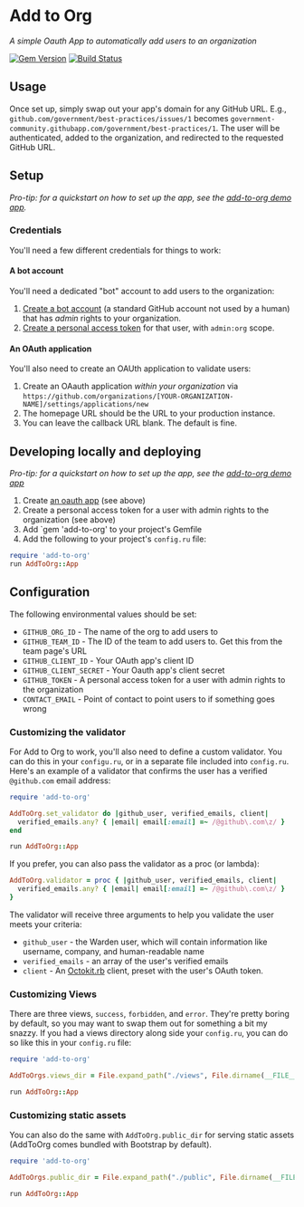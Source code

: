 # Add to Org

*A simple Oauth App to automatically add users to an organization*

[![Gem Version](https://badge.fury.io/rb/add-to-org.svg)](http://badge.fury.io/rb/add-to-org) [![Build Status](https://travis-ci.org/benbalter/add-to-org.svg)](https://travis-ci.org/benbalter/add-to-org)

## Usage

Once set up, simply swap out your app's domain for any GitHub URL. E.g., `github.com/government/best-practices/issues/1` becomes `government-community.githubapp.com/government/best-practices/1`. The user will be authenticated, added to the organization, and redirected to the requested GitHub URL.

## Setup

*Pro-tip: for a quickstart on how to set up the app, see the [add-to-org demo app](https://github.com/benbalter/add-to-org-demo).*

### Credentials

You'll need a few different credentials for things to work:

#### A bot account

You'll need a dedicated "bot" account to add users to the organization:

1. [Create a bot account](https://github.com/signup) (a standard GitHub account not used by a human) that has *admin* rights to your organization.
2. [Create a personal access token](https://github.com/settings/tokens/new) for that user, with `admin:org` scope.

#### An OAuth application

You'll also need to create an OAUth application to validate users:

1. Create an OAauth application *within your organization* via `https://github.com/organizations/[YOUR-ORGANIZATION-NAME]/settings/applications/new`
2. The homepage URL should be the URL to your production instance.
3. You can leave the callback URL blank. The default is fine.

## Developing locally and deploying

*Pro-tip: for a quickstart on how to set up the app, see the [add-to-org demo app](https://github.com/benbalter/add-to-org-demo)*

1. Create [an oauth app](github.com/settings/applications/new) (see above)
2. Create a personal access token for a user with admin rights to the organization (see above)
3. Add `gem 'add-to-org' to your project's Gemfile
4. Add the following to your project's `config.ru` file:

```ruby
require 'add-to-org'
run AddToOrg::App
```

## Configuration

The following environmental values should be set:

* `GITHUB_ORG_ID` - The name of the org to add users to
* `GITHUB_TEAM_ID` - The ID of the team to add users to. Get this from the team page's URL
* `GITHUB_CLIENT_ID` - Your OAuth app's client ID
* `GITHUB_CLIENT_SECRET` - Your Oauth app's client secret
* `GITHUB_TOKEN` - A personal access token for a user with admin rights to the organization
* `CONTACT_EMAIL` - Point of contact to point users to if something goes wrong

### Customizing the validator

For Add to Org to work, you'll also need to define a custom validator. You can do this in your `configu.ru`, or in a separate file included into `config.ru`. Here's an example of a validator that confirms the user has a verified `@github.com` email address:

```ruby
require 'add-to-org'

AddToOrg.set_validator do |github_user, verified_emails, client|
  verified_emails.any? { |email| email[:email] =~ /@github\.com\z/ }
end

run AddToOrg::App
```

If you prefer, you can also pass the validator as a proc (or lambda):

```ruby
AddToOrg.validator = proc { |github_user, verified_emails, client|
  verified_emails.any? { |email| email[:email] =~ /@github\.com\z/ }
}
```

The validator will receive three  arguments to help you validate the user meets your criteria:

* `github_user` - the Warden user, which will contain information like username, company, and human-readable name
* `verified_emails` - an array of the user's verified emails
* `client` - An [Octokit.rb](https://github.com/octokit/octokit.rb) client, preset with the user's OAuth token.

### Customizing Views

There are three views, `success`, `forbidden`, and `error`. They're pretty boring by default, so you may want to swap them out for something a bit my snazzy. If you had a views directory along side your `config.ru`, you can do so like this in your `config.ru` file:

```ruby
require 'add-to-org'

AddToOrgs.views_dir = File.expand_path("./views", File.dirname(__FILE__))

run AddToOrg::App
```

### Customizing static assets

You can also do the same with `AddToOrg.public_dir` for serving static assets (AddToOrg comes bundled with Bootstrap by default).

```ruby
require 'add-to-org'

AddToOrgs.public_dir = File.expand_path("./public", File.dirname(__FILE__))

run AddToOrg::App
```
